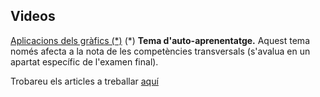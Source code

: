 ## Videos

[Aplicacions dels gràfics (*)](https://sites.google.com/upc.edu/grafics-fib/teoria?authuser=1#h.lnwz2zh7fday) (*) **Tema d'auto-aprenentatge.** Aquest tema només afecta a la nota de les competències transversals (s'avalua en un apartat específic de l'examen final). 

Trobareu els articles a treballar [aquí](https://www.google.com/url?q=https%3A%2F%2Fwww.cs.upc.edu%2F~virtual%2FG%2Findex.php%3Fdir%3D1.%2520Teoria%2F02.%2520Arees%2520d%2527aplicacio%2F&sa=D&sntz=1&usg=AFQjCNFbBxF257zNp9IRTBA8JpchPRUobw) 
